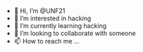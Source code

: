 - 👋 Hi, I’m @UNF21
- 👀 I’m interested in hacking
- 🌱 I’m currently learning hacking
- 💞️ I’m looking to collaborate with someone
- 📫 How to reach me ...

<!---
UNF21/UNF21 is a ✨ special ✨ repository because its `README.md` (this file) appears on your GitHub profile.
You can click the Preview link to take a look at your changes.
--->
